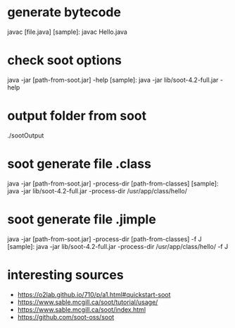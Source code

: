 # generate bytecode
javac [file.java]
[sample]: javac Hello.java

# check soot options
java -jar [path-from-soot.jar] -help
[sample]: java -jar lib/soot-4.2-full.jar -help

# output folder from soot
./sootOutput 

# soot generate file .class
java -jar [path-from-soot.jar] -process-dir [path-from-classes]
[sample]: java -jar lib/soot-4.2-full.jar -process-dir /usr/app/class/hello/

# soot generate file .jimple
java -jar [path-from-soot.jar] -process-dir [path-from-classes] -f J 
[sample]: java -jar lib/soot-4.2-full.jar -process-dir /usr/app/class/hello/ -f J






# interesting sources

- https://o2lab.github.io/710/p/a1.html#quickstart-soot
- https://www.sable.mcgill.ca/soot/tutorial/usage/
- https://www.sable.mcgill.ca/soot/index.html
- https://github.com/soot-oss/soot